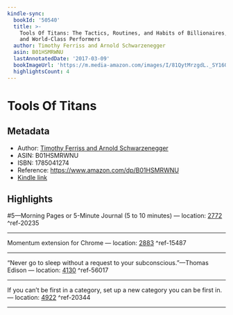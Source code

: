 ```yaml
---
kindle-sync:
  bookId: '50540'
  title: >-
    Tools Of Titans: The Tactics, Routines, and Habits of Billionaires, Icons,
    and World-Class Performers
  author: Timothy Ferriss and Arnold Schwarzenegger
  asin: B01HSMRWNU
  lastAnnotatedDate: '2017-03-09'
  bookImageUrl: 'https://m.media-amazon.com/images/I/81QytMrzgdL._SY160.jpg'
  highlightsCount: 4
---
```

# Tools Of Titans
## Metadata
* Author: [Timothy Ferriss and Arnold Schwarzenegger](https://www.amazon.com/Timothy-Ferriss/e/B001ILKBW2/ref=dp_byline_cont_ebooks_1)
* ASIN: B01HSMRWNU
* ISBN: 1785041274
* Reference: https://www.amazon.com/dp/B01HSMRWNU
* [Kindle link](kindle://book?action=open&asin=B01HSMRWNU)

## Highlights
#5—Morning Pages or 5-Minute Journal (5 to 10 minutes) — location: [2772](kindle://book?action=open&asin=B01HSMRWNU&location=2772) ^ref-20235

---
Momentum extension for Chrome — location: [2883](kindle://book?action=open&asin=B01HSMRWNU&location=2883) ^ref-15487

---
“Never go to sleep without a request to your subconscious.”—Thomas Edison — location: [4130](kindle://book?action=open&asin=B01HSMRWNU&location=4130) ^ref-56017

---
If you can’t be first in a category, set up a new category you can be first in. — location: [4922](kindle://book?action=open&asin=B01HSMRWNU&location=4922) ^ref-20344

---
